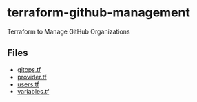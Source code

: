 # terraform-github-management
Terraform to Manage GitHub Organizations

## Files

* [gitops.tf](gitops.tf)
* [provider.tf](provider.tf)
* [users.tf](users.tf)
* [variables.tf](variables.tf)
